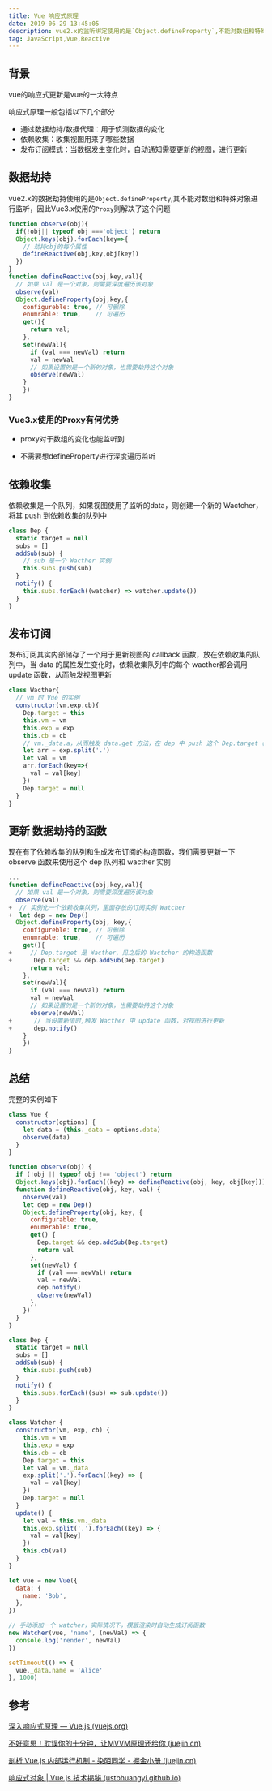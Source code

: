 ```yaml
---
title: Vue 响应式原理
date: 2019-06-29 13:45:05
description: vue2.x的监听绑定使用的是`Object.defineProperty`,不能对数组和特殊对象进行监听，而`Proxy`则解决了这个问题
tag: JavaScript,Vue,Reactive
---
```


## 背景

vue的响应式更新是vue的一大特点

响应式原理一般包括以下几个部分

* 通过数据劫持/数据代理：用于侦测数据的变化
* 依赖收集：收集视图用来了哪些数据
* 发布订阅模式：当数据发生变化时，自动通知需要更新的视图，进行更新

## 数据劫持

vue2.x的数据劫持使用的是`Object.defineProperty`,其不能对数组和特殊对象进行监听，因此Vue3.x使用的`Proxy`则解决了这个问题

```js
function observe(obj){
  if(!obj|| typeof obj ==='object') return
  Object.keys(obj).forEach(key=>{
    // 劫持obj的每个属性
    defineReactive(obj,key,obj[key])
  })
}
function defineReactive(obj,key,val){
  // 如果 val 是一个对象，则需要深度遍历该对象
  observe(val)  
  Object.defineProperty(obj,key,{
    configureble: true,	// 可删除
    enumrable: true,	// 可遍历
    get(){
      return val;
    },
    set(newVal){
      if (val === newVal) return
      val = newVal
      // 如果设置的是一个新的对象，也需要劫持这个对象
      observe(newVal)
    }
	})
}
```

### Vue3.x使用的Proxy有何优势

* proxy对于数组的变化也能监听到

* 不需要想defineProperty进行深度遍历监听

## 依赖收集

依赖收集是一个队列，如果视图使用了监听的data，则创建一个新的 Wactcher，将其 push 到依赖收集的队列中

```js
class Dep {
  static target = null
  subs = []
  addSub(sub) {
    // sub 是一个 Wacther 实例
    this.subs.push(sub)
  }
  notify() {
    this.subs.forEach((watcher) => watcher.update())
  }
}
```

## 发布订阅

发布订阅其实内部储存了一个用于更新视图的 callback 函数，放在依赖收集的队列中，当 data 的属性发生变化时，依赖收集队列中的每个 wacther都会调用 update 函数，从而触发视图更新

```js
class Wacther{
  // vm 时 Vue 的实例
  constructor(vm,exp,cb){
    Dep.target = this
    this.vm = vm
    this.exp = exp
    this.cb = cb
    // vm._data.a，从而触发 data.get 方法，在 dep 中 push 这个 Dep.target（即这个watcher）
    let arr = exp.split('.')
    let val = vm
    arr.forEach(key=>{
      val = val[key]
    })
    Dep.target = null
  }
}
```

## 更新 数据劫持的函数

现在有了依赖收集的队列和生成发布订阅的构造函数，我们需要更新一下 observe 函数来使用这个 dep 队列和 wacther 实例

```js
...
function defineReactive(obj,key,val){
  // 如果 val 是一个对象，则需要深度遍历该对象
  observe(val)  
+  // 实例化一个依赖收集队列，里面存放的订阅实例 Watcher
+  let dep = new Dep()
  Object.defineProperty(obj, key,{
    configureble: true,	// 可删除
    enumrable: true,	// 可遍历
    get(){
+     // Dep.target 是 Wacther，见之后的 Wactcher 的构造函数
+      Dep.target && dep.addSub(Dep.target)
      return val;
    },
    set(newVal){
      if (val === newVal) return
      val = newVal
      // 如果设置的是一个新的对象，也需要劫持这个对象
      observe(newVal)
+      // 当设置新值时,触发 Wacther 中 update 函数，对视图进行更新
+      dep.notify()
    }
	})
}
```

## 总结

完整的实例如下

```js
class Vue {
  constructor(options) {
    let data = (this._data = options.data)
    observe(data)
  }
}

function observe(obj) {
  if (!obj || typeof obj !== 'object') return
  Object.keys(obj).forEach((key) => defineReactive(obj, key, obj[key]))
  function defineReactive(obj, key, val) {
    observe(val)
    let dep = new Dep()
    Object.defineProperty(obj, key, {
      configurable: true,
      enumerable: true,
      get() {
        Dep.target && dep.addSub(Dep.target)
        return val
      },
      set(newVal) {
        if (val === newVal) return
        val = newVal
        dep.notify()
        observe(newVal)
      },
    })
  }
}

class Dep {
  static target = null
  subs = []
  addSub(sub) {
    this.subs.push(sub)
  }
  notify() {
    this.subs.forEach((sub) => sub.update())
  }
}

class Watcher {
  constructor(vm, exp, cb) {
    this.vm = vm
    this.exp = exp
    this.cb = cb
    Dep.target = this
    let val = vm._data
    exp.split('.').forEach((key) => {
      val = val[key]
    })
    Dep.target = null
  }
  update() {
    let val = this.vm._data
    this.exp.split('.').forEach((key) => {
      val = val[key]
    })
    this.cb(val)
  }
}

let vue = new Vue({
  data: {
    name: 'Bob',
  },
})

// 手动添加一个 watcher，实际情况下，模版渲染时自动生成订阅函数
new Watcher(vue, 'name', (newVal) => {
  console.log('render', newVal)
})

setTimeout(() => {
  vue._data.name = 'Alice'
}, 1000)
```

## 参考

[深入响应式原理 — Vue.js (vuejs.org)](https://cn.vuejs.org/v2/guide/reactivity.html)

[不好意思！耽误你的十分钟，让MVVM原理还给你 (juejin.cn)](https://juejin.cn/post/6844903586103558158)

[剖析 Vue.js 内部运行机制 - 染陌同学 - 掘金小册 (juejin.cn)](https://juejin.cn/book/6844733705089449991/section/6844733705228025869)

[响应式对象 | Vue.js 技术揭秘 (ustbhuangyi.github.io)](https://ustbhuangyi.github.io/vue-analysis/v2/reactive/reactive-object.html)

